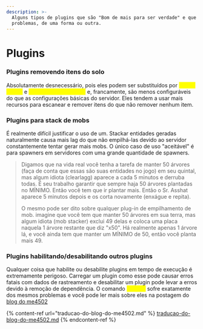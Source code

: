 ```yaml
---
description: >-
  Alguns tipos de plugins que são "Bom de mais para ser verdade" e que causarão
  problemas, de uma forma ou outra.
---
```


# Plugins

### Plugins removendo itens do solo

Absolutamente desnecessário, pois eles podem ser substituídos por <mark style="color:yellow;">`merge-radius`</mark> e <mark style="color:yellow;">`alt-item-despawn-rate`</mark> e, francamente, são menos configuráveis ​​do que as configurações básicas do servidor. Eles tendem a usar mais recursos para escanear e remover itens do que não remover nenhum item.

### Plugins para stack de mobs

É realmente difícil justificar o uso de um. Stackar entidades geradas naturalmente causa mais lag do que não empilhá-las devido ao servidor constantemente tentar gerar mais mobs. O único caso de uso "aceitável" é para spawners em servidores com uma grande quantidade de spawners.

> Digamos que na vida real você tenha a tarefa de manter 50 árvores (faça de conta que essas são suas entidades no jogo) em seu quintal, mas algum idiota (clearlagg) aparece a cada 5 minutos e derruba todas. É seu trabalho garantir que sempre haja 50 árvores plantadas no MÍNIMO. Então você tem que ir plantar mais. Então o Sr. Asshat aparece 5 minutos depois e os corta novamente (enxágue e repita).
>
> O mesmo pode ser dito sobre qualquer plug-in de empilhamento de mob. imagine que você tem que manter 50 árvores em sua terra, mas algum idiota (mob stacker) exclui 49 delas e coloca uma placa naquela 1 árvore restante que diz "x50". Há realmente apenas 1 árvore lá, e você ainda tem que manter um MÍNIMO de 50, então você planta mais 49.

### Plugins habilitando/desabilitando outros plugins

Qualquer coisa que habilite ou desabilite plugins em tempo de execução é extremamente perigoso. Carregar um plugin como esse pode causar erros fatais com dados de rastreamento e desabilitar um plugin pode levar a erros devido à remoção de dependência. O comando <mark style="color:yellow;">`/reload`</mark> sofre exatamente dos mesmos problemas e você pode ler mais sobre eles na postagem do [blog do me4502](https://madelinemiller.dev/blog/problem-with-reload/)

{% content-ref url="traducao-do-blog-do-me4502.md" %}
[traducao-do-blog-do-me4502.md](traducao-do-blog-do-me4502.md)
{% endcontent-ref %}

